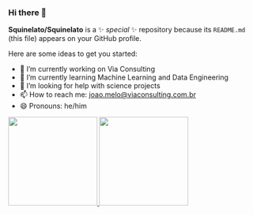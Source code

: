 ### Hi there 👋

**Squinelato/Squinelato** is a ✨ _special_ ✨ repository because its `README.md` (this file) appears on your GitHub profile.

Here are some ideas to get you started:

- 🔭 I’m currently working on Via Consulting
- 🌱 I’m currently learning Machine Learning and Data Engineering
- 🤔 I’m looking for help with science projects
- 📫 How to reach me: joao.melo@viaconsulting.com.br
- 😄 Pronouns: he/him

<div>
  <a href="https://github.com/Squinelato">
  <img height="180em" src="https://github-readme-stats.vercel.app/api?username=Squinelato&show_icons=true&theme=gotham&include_all_commits=true&count_private=true"/>
  <img height="180em" src="https://github-readme-stats.vercel.app/api/top-langs/?username=Squinelato&theme=gotham"/>
<div>
